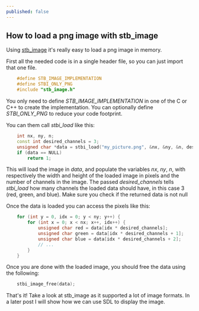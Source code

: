 ```yaml
---
published: false
---
```

## How to load a png image with stb_image

Using [stb_image](https://github.com/nothings/stb/blob/master/stb_image.h) it's really easy to load a png image in memory. 

First all the needed code is in a single header file, so you can just import that one file. 

```cpp
	#define STB_IMAGE_IMPLEMENTATION
	#define STBI_ONLY_PNG
	#include "stb_image.h"
```

You only need to define _STB_IMAGE_IMPLEMENTATION_ in one of the C or C++ to create the implementation. You can optionally define _STBI_ONLY_PNG_ to reduce your code footprint.

You can them call _stbi_load_ like this:

```cpp
	int nx, ny, n;
	const int desired_channels = 3;
	unsigned char *data = stbi_load("my_picture.png", &nx, &ny, &n, desired_channels);
	if (data == NULL)
		return 1;
```

This will load the image in _data_, and populate the variables _nx_, _ny_, _n_, with respectively the width and height of the loaded image in pixels and the number of channels in the image. The passed _desired_channels_ tells _stbi_load_ how many channels the loaded data should have, in this case 3 (red, green, and blue).
Make sure you check if the returned data is not null

Once the data is loaded you can access the pixels like this:

```cpp
	for (int y = 0, idx = 0; y < ny; y++) {
		for (int x = 0; x < nx; x++, idx++) {
			unsigned char red = data[idx * desired_channels];
			unsigned char green = data[idx * desired_channels + 1];
			unsigned char blue = data[idx * desired_channels + 2];
			// ...
		}
	}

```

Once you are done with the loaded image, you should free the data using the following:

```cpp
	stbi_image_free(data);
```

That's it! Take a look at stb_image as it supported a lot of image formats. In a later post I will show how we can use SDL to display the image.